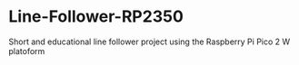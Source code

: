 # Line-Follower-RP2350
Short and educational line follower project using the Raspberry Pi Pico 2 W platoform
